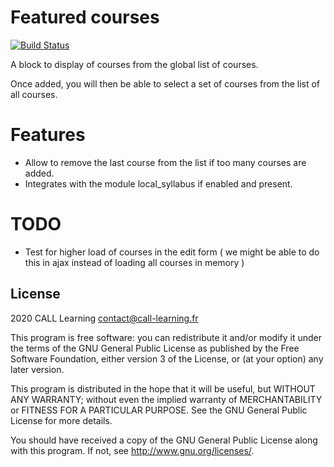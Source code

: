 # Featured courses #

[![Build Status](https://travis-ci.org/call-learning/moodle-block-featured_courses.svg?branch=master)](https://travis-ci.org/call-learning/moodle-block-featured_courses)

A block to display of courses from the global list of courses.

Once added, you will then be able to select a set of courses from the list of all courses.

# Features #

* Allow to remove the last course from the list if too many courses are added.
* Integrates with the module local_syllabus if enabled and present.

# TODO

* Test for higher load of courses in the edit form ( we might be able to do this in ajax instead of loading all courses in memory )

## License ##

2020 CALL Learning <contact@call-learning.fr>

This program is free software: you can redistribute it and/or modify it under
the terms of the GNU General Public License as published by the Free Software
Foundation, either version 3 of the License, or (at your option) any later
version.

This program is distributed in the hope that it will be useful, but WITHOUT ANY
WARRANTY; without even the implied warranty of MERCHANTABILITY or FITNESS FOR A
PARTICULAR PURPOSE.  See the GNU General Public License for more details.

You should have received a copy of the GNU General Public License along with
this program.  If not, see <http://www.gnu.org/licenses/>.

